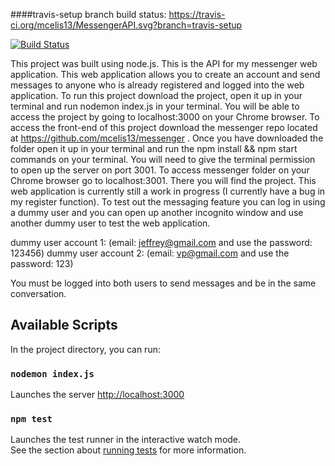 ####travis-setup branch build status:
https://travis-ci.org/mcelis13/MessengerAPI.svg?branch=travis-setup

[![Build Status](https://travis-ci.org/mcelis13/MessengerAPI.svg?branch=travis-setup)](https://travis-ci.org/mcelis13/MessengerAPI)

This project was built using node.js.  This is the API for my messenger web application.  This web application allows you to create an account and send messages to anyone who is already registered and logged into the web application.  To run this project download the project, open it up in your terminal and run nodemon index.js in your terminal. You will be able to access the project by going to localhost:3000 on your Chrome browser.  To access the front-end of this project download the messenger repo located at https://github.com/mcelis13/messenger . Once you have downloaded the folder open it up in your terminal and run the npm install && npm start commands on your terminal.  You will need to give the terminal permission to open up the server on port 3001.  To access messenger folder on your Chrome browser go to localhost:3001.  There you will find the project.  This web application is currently still a work in progress (I currently have a bug in my register function).  To test out the messaging feature you can log in using a dummy user and you can open up another incognito window and use another dummy user to test the web application.  

dummy user account 1: (email: jeffrey@gmail.com and use the password: 123456)
dummy user account 2: (email: vp@gmail.com and use the password: 123)

You must be logged into both users to send messages and be in the same conversation. 

## Available Scripts

In the project directory, you can run:

### `nodemon index.js`

Launches the server [http://localhost:3000](http://localhost:3000)


### `npm test`

Launches the test runner in the interactive watch mode.<br>
See the section about [running tests](https://facebook.github.io/create-react-app/docs/running-tests) for more information.
